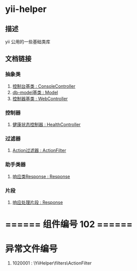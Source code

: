 # yii-helper
## 描述
yii 公用的一些基础类库

## 文档链接
### 抽象类
1. [控制台基类 : ConsoleController](doc/abstracts/ConsoleController.md)
1. [db-model基类 : Model](doc/abstracts/Model.md)
1. [控制器基类 : WebController](doc/abstracts/WebController.md)


### 控制器
1. [健康状态控制器 : HealthController](doc/controllers/HealthController.md)


### 过滤器
1. [Action过滤器 : ActionFilter](doc/filters/ActionFilter.md)


### 助手类器
1. [响应类Response : Response](doc/helpers/Response.md)


### 片段
1. [响应处理片段 : Response](doc/traits/TResponse.md)


# ====== 组件编号 102 ======
# 异常文件编号
1. 1020001 : \YiiHelper\filters\ActionFilter